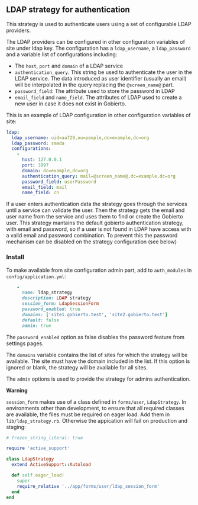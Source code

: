 ## LDAP strategy for authentication

This strategy is used to authenticate users using a set of configurable LDAP providers.

The LDAP providers can be configured in other configuration variables of site under ldap
key. The configuration has a `ldap_username`, a `ldap_password` and a variable list of
configurations including:
* The `host`, `port` and `domain` of a LDAP service
* `authentication_query`. This string be used to authenticate the user in the LDAP service.
The data introduced as user identifier (usually an email) will be interpolated in the
query replacing the `@screen_name@` part.
* `password_field`: The attribute used to store the password in LDAP
* `email_field` and `name_field`. The attributes of LDAP used to create a new user in case
it does not exist in Gobierto.

This is an example of LDAP configuration in other configuration variables of site:

```yaml
ldap:
  ldap_username: uid=aa729,ou=people,dc=example,dc=org
  ldap_password: smada
  configurations:
    -
      host: 127.0.0.1
      port: 3897
      domain: dc=example,dc=org
      authentication_query: mail=@screen_name@,dc=example,dc=org
      password_field: userPassword
      email_field: mail
      name_field: cn
```

If a user enters authentication data the strategy goes through the services until a service
can validate the user. Then the strategy gets the email and user name from the service and
uses them to find or create the Gobierto user. This strategy mantains the default gobierto
authentication strategy, with email and password, so if a user is not found in LDAP have
access with a valid email and password combination. To prevent this the password mechanism
can be disabled on the strategy configuration (see below)

### Install

To make available from site configuration admin part, add to `auth_modules` in
`config/application.yml`:

```ruby
    -
      name: ldap_strategy
      description: LDAP strategy
      session_form: LdapSessionForm
      password_enabled: true
      domains: ['site1.gobierto.test', 'site2.gobierto.test']
      default: false
      admin: true
```

The `password_enabled` option as false disables the password feature from settings pages.

The `domains` variable contains the list of sites for which the strategy will be available.
The site must have the domain included in the list. If this option is ignored or blank, the
strategy will be available for all sites.

The `admin` options is used to provide the strategy for admins authentication.

**Warning**

`session_form` makes use of a class defined in `forms/user`, `LdapStrategy`. In environments
other than development, to ensure that all required classes are available, the files must be
required on eager load. Add them in `lib/ldap_strategy.rb`. Otherwise the appication will fail
on production and staging:

```ruby
# frozen_string_literal: true

require 'active_support'

class LdapStrategy
  extend ActiveSupport::Autoload

  def self.eager_load!
    super
    require_relative '../app/forms/user/ldap_session_form'
  end
end
```
